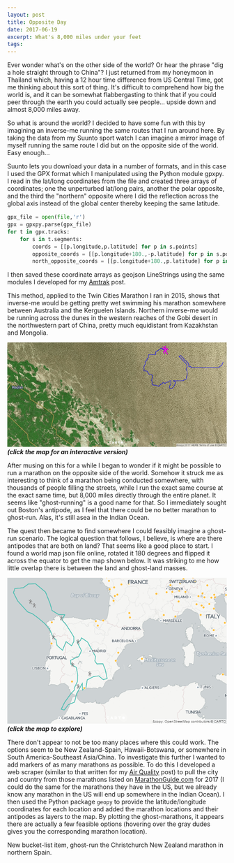 ```yaml
---
layout: post
title: Opposite Day
date: 2017-06-19
excerpt: What's 8,000 miles under your feet
tags:
---
```


Ever wonder what's on the other side of the world? Or hear the phrase "dig a hole straight through to China"? I just returned from my honeymoon in Thailand which, having a 12 hour time difference from US Central Time, got me thinking about this sort of thing. It's difficult to comprehend how big the world is, and it can be somewhat flabbergasting to think that if you could peer through the earth you could actually see people... upside down and almost 8,000 miles away.

So what is around the world? I decided to have some fun with this by imagining an inverse-me running the same routes that I run around here. By taking the data from my Suunto sport watch I can imagine a mirror image of myself running the same route I did but on the opposite side of the world. Easy enough...

Suunto lets you download your data in a number of formats, and in this case I used the GPX format which I manipulated using the Python module gpxpy. I read in the lat/long coordinates from the file and created three arrays of coordinates; one the unperturbed lat/long pairs, another the polar opposite, and the third the "northern" opposite where I did the reflection across the global axis instead of the global center thereby keeping the same latitude.
```py
gpx_file = open(file,'r')
gpx = gpxpy.parse(gpx_file)
for t in gpx.tracks:
    for s in t.segments:
        coords = [[p.longitude,p.latitude] for p in s.points]
        opposite_coords = [[p.longitude+180.,-p.latitude] for p in s.points]
        north_opposite_coords = [[p.longitude+180.,p.latitude] for p in s.points]
```
I then saved these coordinate arrays as geojson LineStrings using the same modules I developed for my [Amtrak](/2017/america-by-train) post.

This method, applied to the Twin Cities Marathon I ran in 2015, shows that inverse-me would be getting pretty wet swimming his marathon somewhere between Australia and the Kerguelen Islands. Northern inverse-me would be running across the dunes in the western reaches of the Gobi desert in the northwestern part of China, pretty much equidistant from Kazakhstan and Mongolia.

[![image](/images/posts/oppositeday.png)](/posts/OppositeDay)
***(click the map for an interactive version)***

After musing on this for a while I began to wonder if it might be possible to run a marathon on the opposite side of the world. Somehow it struck me as interesting to think of a marathon being conducted somewhere, with thousands of people filling the streets, while I run the exact same course at the exact same time, but 8,000 miles directly through the entire planet. It seems like "ghost-running" is a good name for that. So I immediately sought out Boston's antipode, as I feel that there could be no better marathon to ghost-run. Alas, it's still asea in the Indian Ocean.

The quest then became to find somewhere I could feasibly imagine a ghost-run scenario. The logical question that follows, I believe, is where are there antipodes that are both on land? That seems like a good place to start. I found a world map json file online, rotated it 180 degrees and flipped it across the equator to get the map shown below. It was striking to me how little overlap there is between the land and ghost-land masses.

[![image](/images/posts/oppositeday_antiworld.png)](/posts/OppositeDay/anti_world)
***(click the map to explore)***

There don't appear to not be too many places where this could work. The options seem to be New Zealand-Spain, Hawaii-Botswana, or somewhere in South America-Southeast Asia/China. To investigate this further I wanted to add markers of as many marathons as possible. To do this I developed a web scraper (similar to that written for my [Air Quality](/2017/air-quality) post) to pull the city and country from those marathons listed on [MarathonGuide.com](http://www.marathonguide.com/races/races.cfm?place=Intl) for 2017 (I could do the same for the marathons they have in the US, but we already know any marathon in the US will end up somewhere in the Indian Ocean). I then used the Python package `geopy` to provide the latitude/longitude coordinates for each location and added the marathon locations and their antipodes as layers to the map. By plotting the ghost-marathons, it appears there are actually a few feasible options (hovering over the gray dudes gives you the corresponding marathon location).

New bucket-list item, ghost-run the Christchurch New Zealand marathon in northern Spain.
